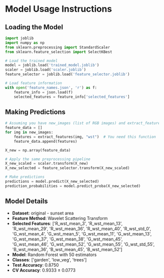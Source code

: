# Model Usage Instructions

## Loading the Model
```python
import joblib
import numpy as np
from sklearn.preprocessing import StandardScaler
from sklearn.feature_selection import SelectKBest

# Load the trained model
model = joblib.load('trained_model.joblib')
scaler = joblib.load('scaler.joblib')
feature_selector = joblib.load('feature_selector.joblib')

# Load feature information
with open('feature_names.json', 'r') as f:
    feature_info = json.load(f)
    selected_features = feature_info['selected_features']
```

## Making Predictions
```python
# Assuming you have new_images (list of RGB images) and extract_features function
feature_data = []
for img in new_images:
    features = extract_features(img, "wst")  # You need this function
    feature_data.append(features)

X_new = np.array(feature_data)

# Apply the same preprocessing pipeline
X_new_scaled = scaler.transform(X_new)
X_new_selected = feature_selector.transform(X_new_scaled)

# Make predictions
predictions = model.predict(X_new_selected)
prediction_probabilities = model.predict_proba(X_new_selected)
```

## Model Details
- **Dataset**: original - sunset area
- **Feature Method**: Wavelet Scattering Transform
- **Selected Features**: ['R_wst_mean_3', 'R_wst_mean_13', 'R_wst_mean_29', 'R_wst_mean_36', 'R_wst_mean_40', 'R_wst_std_0', 'G_wst_mean_4', 'G_wst_mean_5', 'G_wst_mean_11', 'G_wst_mean_13', 'G_wst_mean_37', 'G_wst_mean_38', 'G_wst_mean_45', 'G_wst_mean_46', 'G_wst_mean_52', 'G_wst_mean_55', 'G_wst_std_55', 'B_wst_mean_36', 'B_wst_mean_45', 'B_wst_mean_52']
- **Model**: Random Forest with 50 estimators
- **Classes**: ['garden', 'low_veg', 'trees']
- **Test Accuracy**: 0.8750
- **CV Accuracy**: 0.9333 ± 0.0773
